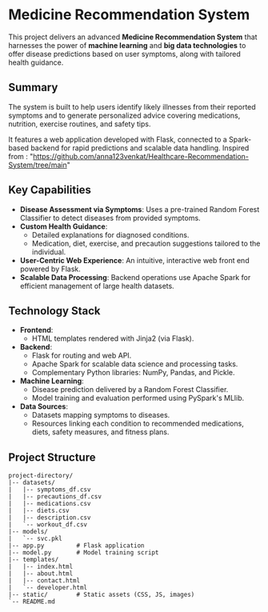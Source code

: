 # Medicine Recommendation System

This project delivers an advanced **Medicine Recommendation System** that harnesses the power of **machine learning** and **big data technologies** to offer disease predictions based on user symptoms, along with tailored health guidance.

## Summary
The system is built to help users identify likely illnesses from their reported symptoms and to generate personalized advice covering medications, nutrition, exercise routines, and safety tips.

It features a web application developed with Flask, connected to a Spark-based backend for rapid predictions and scalable data handling.
Inspired from : "https://github.com/anna123venkat/Healthcare-Recommendation-System/tree/main"
## Key Capabilities
- **Disease Assessment via Symptoms**: Uses a pre-trained Random Forest Classifier to detect diseases from provided symptoms.
- **Custom Health Guidance**:
  - Detailed explanations for diagnosed conditions.
  - Medication, diet, exercise, and precaution suggestions tailored to the individual.
- **User-Centric Web Experience**: An intuitive, interactive web front end powered by Flask.
- **Scalable Data Processing**: Backend operations use Apache Spark for efficient management of large health datasets.

## Technology Stack
- **Frontend**:
  - HTML templates rendered with Jinja2 (via Flask).
- **Backend**:
  - Flask for routing and web API.
  - Apache Spark for scalable data science and processing tasks.
  - Complementary Python libraries: NumPy, Pandas, and Pickle.
- **Machine Learning**:
  - Disease prediction delivered by a Random Forest Classifier.
  - Model training and evaluation performed using PySpark's MLlib.
- **Data Sources**:
  - Datasets mapping symptoms to diseases.
  - Resources linking each condition to recommended medications, diets, safety measures, and fitness plans.
## Project Structure
```
project-directory/
|-- datasets/
|   |-- symptoms_df.csv
|   |-- precautions_df.csv
|   |-- medications.csv
|   |-- diets.csv
|   |-- description.csv
|   `-- workout_df.csv
|-- models/
|   `-- svc.pkl
|-- app.py         # Flask application
|-- model.py       # Model training script
|-- templates/
|   |-- index.html
|   |-- about.html
|   |-- contact.html
|   `-- developer.html
|-- static/        # Static assets (CSS, JS, images)
`-- README.md




